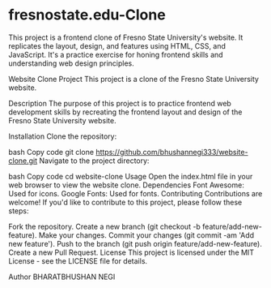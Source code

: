 # fresnostate.edu-Clone
This project is a frontend clone of Fresno State University's website. It replicates the layout, design, and features using HTML, CSS, and JavaScript. It's a practice exercise for honing frontend skills and understanding web design principles.

Website Clone Project
This project is a clone of the Fresno State University website.

Description
The purpose of this project is to practice frontend web development skills by recreating the frontend layout and design of the Fresno State University website.

Installation
Clone the repository:

bash
Copy code
git clone https://github.com/bhushannegi333/website-clone.git
Navigate to the project directory:

bash
Copy code
cd website-clone
Usage
Open the index.html file in your web browser to view the website clone.
Dependencies
Font Awesome: Used for icons.
Google Fonts: Used for fonts.
Contributing
Contributions are welcome! If you'd like to contribute to this project, please follow these steps:

Fork the repository.
Create a new branch (git checkout -b feature/add-new-feature).
Make your changes.
Commit your changes (git commit -am 'Add new feature').
Push to the branch (git push origin feature/add-new-feature).
Create a new Pull Request.
License
This project is licensed under the MIT License - see the LICENSE file for details.

Author
BHARATBHUSHAN NEGI

